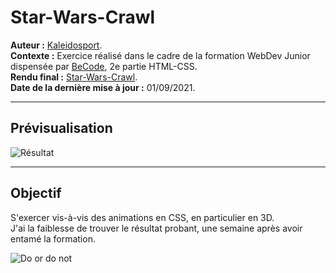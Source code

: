 # Star-Wars-Crawl  
  
**Auteur :** [Kaleidosport](https://github.com/Kaleidosport).  
**Contexte :** Exercice réalisé dans le cadre de la formation WebDev Junior dispensée par [BeCode](https://github.com/becodeorg), 2e partie HTML-CSS.  
**Rendu final :** [Star-Wars-Crawl](https://kaleidosport.github.io/Star-Wars-Crawl).  
**Date de la dernière mise à jour :** 01/09/2021.  

---  
## Prévisualisation  

![Résultat](Assets/Résultats.jpg)  

---         
    
## Objectif  
  
S'exercer vis-à-vis des animations en CSS, en particulier en 3D.  
J'ai la faiblesse de trouver le résultat probant, une semaine après avoir entamé la formation.
  
![Do or do not](https://i.imgur.com/WOpf0Sf.gif)
